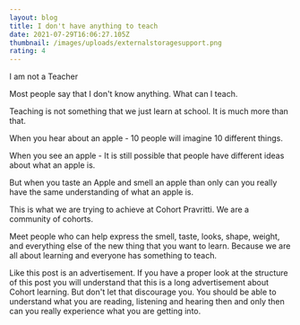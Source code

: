 ```yaml
---
layout: blog
title: I don't have anything to teach
date: 2021-07-29T16:06:27.105Z
thumbnail: /images/uploads/externalstoragesupport.png
rating: 4
---
```

I am not a Teacher



Most people say that I don't know anything. What can I teach.

Teaching is not something that we just learn at school. It is much more than that. 

When you hear about an apple - 10 people will imagine 10 different things.

When you see an apple - It is still possible that people have different ideas about what an apple is.



But when you taste an Apple and smell an apple than only can you really have the same understanding of what an apple is.



This is what we are trying to achieve at Cohort Pravritti. We are a community of cohorts.

Meet people who can help express the smell, taste, looks, shape, weight, and everything else of the new thing that you want to learn. Because we are all about learning and everyone has something to teach.



Like this post is an advertisement. If you have a proper look at the structure of this post you will understand that this is a long advertisement about Cohort learning. But don't let that discourage you. You should be able to understand what you are reading, listening and hearing then and only then can you really experience what you are getting into.